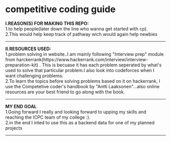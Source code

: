 # competitive coding guide

<b>I.REASON(S) FOR MAKING THIS REPO:</b><br>
1.to help people(later down the line who wanna get started with cp).<br>
2.This would help keep track of pathway wich would again help newbies<br>

<hr>
<b>II.RESOURCES USED:</b><br>
1.problem solving in website..I am mainly following "Interview prep" module from harckerrank(https://www.hackerrank.com/interview/interview-preparation-kit) . This is becuase it has each problem seperated by what's used to solve that particular problem.I also look into codeforces when I want challenging problems.<br>
2.To learn the topics before solving problems based on it on hackerrank, I use the Competetive coder's handbook by "Antti Laaksonen"...also online resources are your best friend to go along with the book.<br>

<hr>
<b>MY END GOAL</b><br>
1.Going forward I really and looking forward to upping my skills and reaching the ICPC team of my college :).<br>
2.in the end I inted to use this as a backend data for one of my planned projects <br>
<hr>

